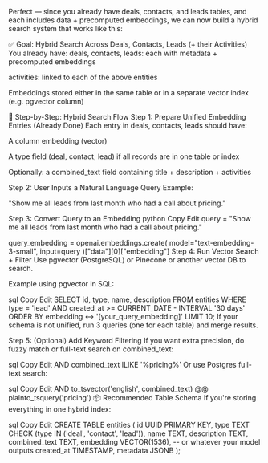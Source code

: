 Perfect — since you already have deals, contacts, and leads tables, and each includes data + precomputed embeddings, we can now build a hybrid search system that works like this:

✅ Goal: Hybrid Search Across Deals, Contacts, Leads (+ their Activities)
You already have:
deals, contacts, leads: each with metadata + precomputed embeddings

activities: linked to each of the above entities

Embeddings stored either in the same table or in a separate vector index (e.g. pgvector column)

🧠 Step-by-Step: Hybrid Search Flow
Step 1: Prepare Unified Embedding Entries (Already Done)
Each entry in deals, contacts, leads should have:

A column embedding (vector)

A type field (deal, contact, lead) if all records are in one table or index

Optionally: a combined_text field containing title + description + activities

Step 2: User Inputs a Natural Language Query
Example:

"Show me all leads from last month who had a call about pricing."

Step 3: Convert Query to an Embedding
python
Copy
Edit
query = "Show me all leads from last month who had a call about pricing."

query_embedding = openai.embeddings.create(
    model="text-embedding-3-small",
    input=query
)["data"][0]["embedding"]
Step 4: Run Vector Search + Filter
Use pgvector (PostgreSQL) or Pinecone or another vector DB to search.

Example using pgvector in SQL:

sql
Copy
Edit
SELECT id, type, name, description
FROM entities
WHERE type = 'lead'
  AND created_at >= CURRENT_DATE - INTERVAL '30 days'
ORDER BY embedding <-> '[your_query_embedding]'
LIMIT 10;
If your schema is not unified, run 3 queries (one for each table) and merge results.

Step 5: (Optional) Add Keyword Filtering
If you want extra precision, do fuzzy match or full-text search on combined_text:

sql
Copy
Edit
AND combined_text ILIKE '%pricing%'
Or use Postgres full-text search:

sql
Copy
Edit
AND to_tsvector('english', combined_text) @@ plainto_tsquery('pricing')
📦 Recommended Table Schema
If you're storing everything in one hybrid index:

sql
Copy
Edit
CREATE TABLE entities (
  id UUID PRIMARY KEY,
  type TEXT CHECK (type IN ('deal', 'contact', 'lead')),
  name TEXT,
  description TEXT,
  combined_text TEXT,
  embedding VECTOR(1536), -- or whatever your model outputs
  created_at TIMESTAMP,
  metadata JSONB
);
